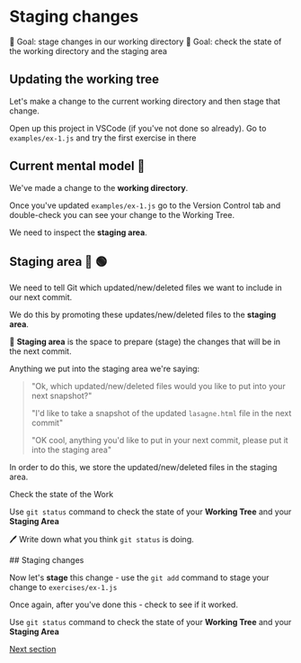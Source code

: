 # Staging changes


🎯 Goal: stage changes in our working directory
🎯 Goal: check the state of the working directory and the staging area


## Updating the working tree

Let's make a change to the current working directory and then stage that change.

Open up this project in VSCode (if you've not done so already).
Go to `examples/ex-1.js` and try the first exercise in there

## Current mental model 🧠

We've made a change to the **working directory**.

Once you've updated `examples/ex-1.js` go to the Version Control tab and double-check you can see your change
to the Working Tree.

We need to inspect the **staging area**.

## Staging area 🔴 🟢

We need to tell Git which updated/new/deleted files we want to include in our next commit.

We do this by promoting these updates/new/deleted files to the **staging area**.

🔑 **Staging area** is the space to prepare (stage) the changes that will be in the next commit.

Anything we put into the staging area we're saying:

> "Ok, which updated/new/deleted files would you like to put into your next snapshot?"
>
> "I'd like to take a snapshot of the updated `lasagne.html` file in the next commit"
>
> "OK cool, anything you'd like to put in your next commit, please put it into the staging area"

In order to do this, we store the updated/new/deleted files in the staging area.


Check the state of the Work

Use `git status` command to check the state of your **Working Tree** and your **Staging Area**

🖊️ Write down what you think `git status` is doing.


## Staging changes

Now let's **stage** this change - use the `git add` command to stage your change to `exercises/ex-1.js`

Once again, after you've done this - check to see if it worked.

Use `git status` command to check the state of your **Working Tree** and your **Staging Area**


[Next section](./checkpoint.md)
